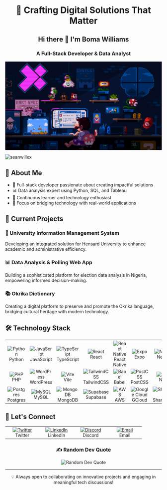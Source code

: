 # <div align="center">🚀 Crafting Digital Solutions That Matter</div>

<div align="center">
  <h2>Hi there 👋 I'm Boma Williams</h2>
  <h3>A Full-Stack Developer & Data Analyst</h3>
</div>

<img align="center" alt="Coding" width="1000" src="https://raw.githubusercontent.com/sugith10/images/main/gif/mario-working.gif">

<p align="left"> <img src="https://komarev.com/ghpvc/?username=seanwillex&label=Profile%20views&color=0e75b6&style=flat" alt="seanwillex" /> </p>

## 💫 About Me

- 🔭 Full-stack developer passionate about creating impactful solutions
- 📊 Data analysis expert using Python, SQL, and Tableau
- 🌱 Continuous learner and technology enthusiast
- 🎯 Focus on bridging technology with real-world applications

## 🚀 Current Projects

### 🏫 University Information Management System
Developing an integrated solution for Hensard University to enhance academic and administrative efficiency.

### 📊 Data Analysis & Polling Web App
Building a sophisticated platform for election data analysis in Nigeria, empowering informed decision-making.

### 📚 Okrika Dictionary
Creating a digital platform to preserve and promote the Okrika language, bridging cultural heritage with modern technology.

## 🛠️ Technology Stack
<div align="center">
<table>
  <tr>
    <td align="center" width="96">
        <img src="https://techstack-generator.vercel.app/python-icon.svg" alt="Python" width="48" height="48" />
      <br>Python
    </td>
    <td align="center" width="96">
        <img src="https://techstack-generator.vercel.app/js-icon.svg" alt="JavaScript" width="48" height="48" />
      <br>JavaScript
    </td>
    <td align="center" width="96">
        <img src="https://skillicons.dev/icons?i=ts" width="48" height="48" alt="TypeScript" />
      <br>TypeScript
    </td>
    <td align="center" width="96">
        <img src="https://skillicons.dev/icons?i=react" width="48" height="48" alt="React" />
      <br>React
    </td>
    <td align="center" width="96">
        <img src="https://www.svgrepo.com/svg/374035/reactts" width="48" height="48" alt="React Native" />
      <br>React Native
    </td>
    <td align="center" width="96">
        <img src="https://www.vectorlogo.zone/logos/expoio/expoio-icon.svg" width="48" height="48" alt="Expo" />
      <br>Expo
    </td>
    <td align="center" width="96">
        <img src="https://skillicons.dev/icons?i=nextjs" width="48" height="48" alt="Next.js" />
      <br>Next.js
    </td>
    <td align="center" width="96">
        <img src="https://skillicons.dev/icons?i=nodejs" width="48" height="48" alt="NodeJS" />
      <br>Node.js
    </td>
  </tr>
  <tr>
    <td align="center" width="96">
        <img src="https://skillicons.dev/icons?i=php" width="48" height="48" alt="PHP" />
      <br>PHP
    </td>
    <td align="center" width="96">
        <img src="https://skillicons.dev/icons?i=wordpress" width="48" height="48" alt="WordPress" />
      <br>WordPress
    </td>
    <td align="center" width="96">
        <img src="https://skillicons.dev/icons?i=vite" width="48" height="48" alt="Vite" />
      <br>Vite
    </td>
    <td align="center" width="96">
        <img src="https://skillicons.dev/icons?i=tailwind" width="48" height="48" alt="TailwindCSS" />
      <br>TailwindCSS
    </td>
    <td align="center" width="96">
        <img src="https://skillicons.dev/icons?i=babel" width="48" height="48" alt="Babel" />
      <br>Babel
    </td>
    <td align="center" width="96">
      <img src="https://www.vectorlogo.zone/logos/getpostman/getpostman-icon.svg" width="48" height="48" alt="PostCSS" />
      <br>PostCSS
    </td>
    <td align="center" width="96">
        <img src="https://www.vectorlogo.zone/logos/npmjs/npmjs-icon.svg" width="48" height="48" alt="NPM" />
      <br>NPM
    </td>
    <td align="center" width="96">
        <img src="https://skillicons.dev/icons?i=github" width="48" height="48" alt="GitHub" />
      <br>GitHub
    </td>
  </tr>
  <tr>
    <td align="center" width="96">
        <img src="https://skillicons.dev/icons?i=postgres" width="48" height="48" alt="Postgres" />
      <br>Postgres
    </td>
    <td align="center" width="96">
        <img src="https://techstack-generator.vercel.app/mysql-icon.svg" width="48" height="48" alt="MySQL" />
      <br>MySQL
    </td>
    <td align="center" width="96">
        <img src="https://skillicons.dev/icons?i=mongodb" width="48" height="48" alt="MongoDB" />
      <br>MongoDB
    </td>
    <td align="center" width="96">
        <img src="https://skillicons.dev/icons?i=supabase" width="48" height="48" alt="Supabase" />
      <br>Supabase
    </td>
    <td align="center" width="96">
        <img src="https://skillicons.dev/icons?i=aws" width="48" height="48" alt="AWS" />
      <br>AWS
    </td>
    <td align="center" width="96">
        <img src="https://skillicons.dev/icons?i=gcp" width="48" height="48" alt="Google Cloud" />
      <br>GCloud
    </td>
    <td align="center" width="96">
        <img src="https://www.vectorlogo.zone/logos/microsoft_azure/microsoft_azure-icon.svg" width="48" height="48" alt="SharePoint" />
      <br>SharePoint
    </td>
    <td align="center" width="96">
        <img src="https://www.vectorlogo.zone/logos/microsoft_powerbi/microsoft_powerbi-icon.svg" width="48" height="48" alt="Tableau" />
      <br>Tableau
    </td>
  </tr>
</table>
</div>

## 🤝 Let's Connect

<div align="center">
<table>
  <tr>
    <td align="center" width="96">
        <a href="https://twitter.com/Boma_Wills">
            <img src="https://skillicons.dev/icons?i=twitter" width="48" height="48" alt="Twitter" />
        </a>
        <br>Twitter
    </td>
    <td align="center" width="96">
        <a href="https://linkedin.com/in/Boma-Williams">
            <img src="https://skillicons.dev/icons?i=linkedin" width="48" height="48" alt="LinkedIn" />
        </a>
        <br>LinkedIn
    </td>
    <td align="center" width="96">
        <a href="https://discordapp.com/users/seanwillex">
            <img src="https://skillicons.dev/icons?i=discord" width="48" height="48" alt="Discord" />
        </a>
        <br>Discord
    </td>
    <td align="center" width="96">
        <a href="mailto:xbomawilliams@gmail.com">
            <img src="https://skillicons.dev/icons?i=gmail" width="48" height="48" alt="Email" />
        </a>
        <br>Email
    </td>
  </tr>
</table>
</div>

<div align="center">
<h3>✍️ Random Dev Quote</h3>
<img src="https://quotes-github-readme.vercel.app/api?type=horizontal&theme=radical" alt="Random Dev Quote" />
</div>

---
<div align="center">💡 Always open to collaborating on innovative projects and engaging in meaningful tech discussions!</div>
